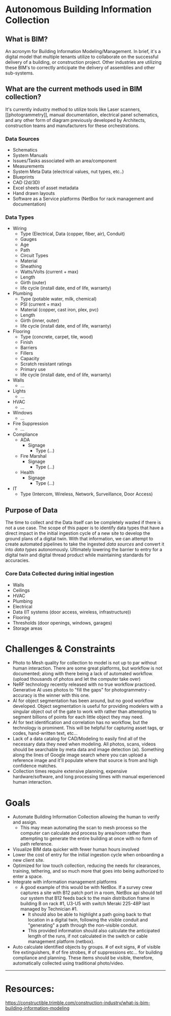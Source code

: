 # Autonomous Building Information Collection

## What is BIM?
An acronym for Building Information Modeling/Management. In brief, it's a digital model that multiple tenants utilize to collaborate on the successful delivery of a building, or construction project. Other industries are utilizing these BIM's to correctly anticipate the delivery of assemblies and other sub-systems. 

## What are the current methods used in BIM collection? 
It's currently industry method to utilize tools like Laser scanners, [[photogrammetry]], manual documentation, electrical panel schematics, and any other form of diagram previously developed by Architects, construction teams and manufacturers for these orchestrations. 

### Data Sources
- Schematics
- System Manuals
- Issues/Tasks associated with an area/component
- Measurements
- System Meta Data (electrical values, nut types, etc..)
- Blueprints
- CAD (2d/3D)
- Excel sheets of asset metadata
- Hand drawn layouts
- Software as a Service platforms (NetBox for rack management and documentation)

### Data Types
- Wiring
  - Type (Electrical, Data (copper, fiber, air), Conduit)
  - Gauges
  - Age
  - Path
  - Circuit Types
  - Material
  - Sheathing 
  - Watts/Volts (current + max)
  - Length
  - Girth (outer)
  - life cycle (install date, end of life, warranty)
- Plumbing
  - Type (potable water, milk, chemical)
  - PSI (current + max)
  - Material (copper, cast iron, plex, pvc)
  - Length
  - Girth (inner, outer)
  - life cycle (install date, end of life, warranty)
- Flooring
  - Type (concrete, carpet, tile, wood)
  - Finish
  - Barriers
  - Fillers
  - Capacity
  - Scratch resistant ratings
  - Primary use
  - life cycle (install date, end of life, warranty)
- Walls
  - ...
- Lights
  - ...
- HVAC
  - ...
- Windows
  - ...
- Fire Suppression
  - ...
- Compliance
  - ADA
    - Signage
      - Type (...)
  - Fire Marshal 
    - Signage 
      - Type (...)
  - Health
    - Signage
      - Type (...)
- IT
  - Type (Intercom, Wireless, Network, Surveillance, Door Access)






## Purpose of Data
The time to collect and the Data itself can be completely wasted if there is not a use case. The scope of this paper is to identify data types that have a direct impact in the initial ingestion cycle of a new site to develop the ground plans of a digital twin. With that information, we can attempt to create automated pipelines to take the ingested *data sources* and convert it into *data types* autonomously. Ultimately lowering the barrier to entry for a digital twin and digital thread product while maintaining standards for accuracies. 

### Core Data Collected during initial ingestion
- Walls
- Ceilings
- HVAC
- Plumbing
- Electrical
- Data (IT systems (door access, wireless, infrastructure))
- Flooring
- Thresholds (door openings, windows, garages)
- Storage areas


# Challenges & Constraints
- Photo to Mesh quality for collection to model is not up to par without human interaction. There are some great platforms, but workflow is not documented; along with there being a lack of automated workflow. (upload thousands of photos and let the computer take over)
- NeRF technology recently released with no true workflow practiced. Generative AI uses photos to "fill the gaps" for photogrammetry - accuracy is the winner with this one. 
- AI for object segmentation has been around, but no good workflow developed. Object segmentation is useful for providing modelers with a singular object out of the gate to work with rather than attempting to segment billions of points for each little object they may need. 
- AI for text identification and correlation has no workflow, but the technology is prominent. This will be helpful for capturing asset tags, qr codes, hand-written text, etc...
- Lack of a data catalog for CAD/Modeling to easily find all of the necessary data they need when modeling. All photos, scans, videos should be searchable by meta data and image detection (ai). Something along the lines of Google image search where you can upload a reference image and it'll populate where that source is from and high confidence matches. 
- Collection times require extensive planning, expensive hardware/software, and long processing times with manual experienced human interaction. 

# Goals
- Automate Building Information Collection allowing the human to verify and assign. 
  - This may mean automating the scan to mesh process so the computer can calculate and process by area/room rather than attempting to generate the entire building at once with no form of path reference. 
- Visualize BIM data quicker with fewer human hours involved
- Lower the cost of entry for the initial ingestion cycle when onboarding a new client site. 
- Optimized for low touch collection, reducing the needs for clearances, training, tethering, and so much more that goes into being authorized to enter a space. 
- Integrate with information management platforms 
  - A good example of this would be with NetBox. If a survey crew captures a site with B12 patch port in a room, NetBox api should tell our system that B12 feeds back to the main distribution frame in building B on rack #1, U3-U5 with switch Meraki 225-48P last managed by Technician #1. 
    - It should also be able to highlight a path going back to that location in a digital twin, following the visible conduit and "generating" a path through the non-visible conduit. 
    - This provided information should also calculate the anticipated length of the runs, if not calculated in the switch or cable management platform (netbox). 
- Auto calculate identified objects by groups. # of exit signs, # of visible fire extinguishers, # of fire strobes, # of suppressions etc... for building compliance and planning. These items should be visible, therefore, automatically collected using traditional photo/video. 


--- 

# Resources: 
https://constructible.trimble.com/construction-industry/what-is-bim-building-information-modeling 

